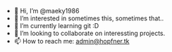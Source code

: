 - 👋 Hi, I’m @maeky1986
- 👀 I’m interested in sometimes this, sometimes that..
- 🌱 I’m currently learning git :D
- 💞️ I’m looking to collaborate on interessting projects.
- 📫 How to reach me: admin@hopfner.tk

<!---
maeky1986/maeky1986 is a ✨ special ✨ repository because its `README.md` (this file) appears on your GitHub profile.
You can click the Preview link to take a look at your changes.
--->
